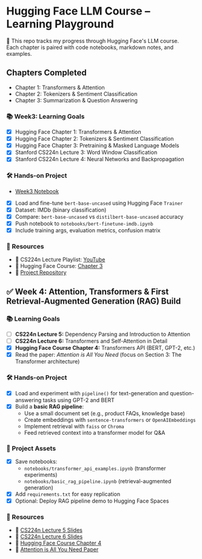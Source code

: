 # Hugging Face LLM Course – Learning Playground

🧪 This repo tracks my progress through Hugging Face's LLM course.  
Each chapter is paired with code notebooks, markdown notes, and examples.

## Chapters Completed
- Chapter 1: Transformers & Attention
- Chapter 2: Tokenizers & Sentiment Classification
- Chapter 3: Summarization & Question Answering
  
### 📚 Week3: Learning Goals
- [x] Hugging Face Chapter 1: Transformers & Attention
- [x] Hugging Face Chapter 2: Tokenizers & Sentiment Classification
- [X] Hugging Face Chapter 3: Pretraining & Masked Language Models
- [X] Stanford CS224n Lecture 3: Word Window Classification
- [X] Stanford CS224n Lecture 4: Neural Networks and Backpropagation

### 🛠️ Hands-on Project
- [Week3 Notebook](https://github.com/Friday-Hackathon/hf-llm-course-playground/blob/main/Week3/Text_Classification_on_GLUE.ipynb)
- [X] Load and fine-tune `bert-base-uncased` using Hugging Face `Trainer`
- [X] Dataset: IMDb (binary classification)
- [X] Compare: `bert-base-uncased` vs `distilbert-base-uncased` accuracy
- [X] Push notebook to `notebooks/bert-finetune-imdb.ipynb`
- [X] Include training args, evaluation metrics, confusion matrix

### 🔗 Resources
- 📘 CS224n Lecture Playlist: [YouTube](https://www.youtube.com/playlist?list=PLoROMvodv4rOfhqZuo3tORaN6mTq3FRXa)
- 🤗 Hugging Face Course: [Chapter 3](https://huggingface.co/learn/nlp-course/chapter3/3)
- 📁 [Project Repository](https://github.com/Friday-Hackathon/hf-llm-course-playground)

## ✅ Week 4: Attention, Transformers & First Retrieval-Augmented Generation (RAG) Build

### 📚 Learning Goals
- [ ] **CS224n Lecture 5:** Dependency Parsing and Introduction to Attention
- [ ] **CS224n Lecture 6:** Transformers and Self-Attention in Detail
- [X] **Hugging Face Course Chapter 4:** Transformers API (BERT, GPT-2, etc.)
- [X] Read the paper: *Attention is All You Need* (focus on Section 3: The Transformer architecture)

### 🛠️ Hands-on Project
- [X] Load and experiment with `pipeline()` for text-generation and question-answering tasks using GPT-2 and BERT
- [X] Build a **basic RAG pipeline**:
  - Use a small document set (e.g., product FAQs, knowledge base)
  - Create embeddings with `sentence-transformers` or `OpenAIEmbeddings`
  - Implement retrieval with `faiss` or `Chroma`
  - Feed retrieved context into a transformer model for Q&A

### 📂 Project Assets
- [X] Save notebooks:
  - `notebooks/transformer_api_examples.ipynb` (transformer experiments)
  - `notebooks/basic_rag_pipeline.ipynb` (retrieval-augmented generation)
- [X] Add `requirements.txt` for easy replication
- [X] Optional: Deploy RAG pipeline demo to Hugging Face Spaces

### 🔗 Resources
- 📘 [CS224n Lecture 5 Slides](https://web.stanford.edu/class/cs224n/slides/cs224n-2021-lecture5-dep-parsing.pdf)
- 📘 [CS224n Lecture 6 Slides](https://web.stanford.edu/class/cs224n/slides/cs224n-2021-lecture6-transformers.pdf)
- 🤗 [Hugging Face Course Chapter 4](https://huggingface.co/transformers)
- 📄 [Attention is All You Need Paper](https://arxiv.org/abs/1706.03762)
